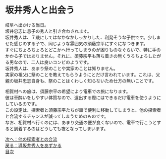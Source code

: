 # 坂井秀人と出会う

岐阜へ出かける当日。  
坂井忠志に息子の秀人と引き合わされます。  
坂井秀人は、７歳にしてはなかなかしっかりした、利発そうな子供です。少しませた感じのする子で、同じような雰囲気の須藤宗平にすぐになつきます。  
すぐにちょろちょろとどこかへ行ってしまうのが困りものなぐらいで、特に手のかかる子ではありません。それに、須藤宗平も落ち着きの無くうろちょろしたがる男なので、二人は良いコンビのようです。  
坂井秀人は、あまり祭のことや実家のことは知りません。  
実家の祖父に祭のことを教えてもらうようにとだけ言われています。これは、父親の坂井忠志自身も、祭のことはくわしく知らないため仕方の無いことです。  
  
相賀村への旅は、須藤宗平の希望により電車での旅になります。  
彼は車酔いをしやすい体質なので、遠出する際にはできるだけ電車を使うようにしているのです。  
この設定は、探索者と須藤宗平たちが車で便利に移動してしまうと、他の探索者と合流するチャンスが減ってしまうためのものです。  
なお、相賀村へ行くのには、あまり交通の便が良くないので、電車で行こうとすると到着するのはどうしても夜となってしまいます。  

[次へ：他の探索者との合流](013_他の探索者との合流.md)  
[戻る：導坂井秀人をあずかる](012_坂井秀人をあずかる.md)  
[目次](004_シナリオ目次.md)  
  
